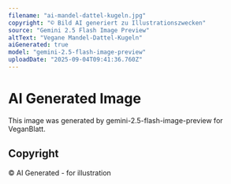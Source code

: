 ```yaml
---
filename: "ai-mandel-dattel-kugeln.jpg"
copyright: "© Bild AI generiert zu Illustrationszwecken"
source: "Gemini 2.5 Flash Image Preview"
altText: "Vegane Mandel-Dattel-Kugeln"
aiGenerated: true
model: "gemini-2.5-flash-image-preview"
uploadDate: "2025-09-04T09:41:36.760Z"
---
```


# AI Generated Image

This image was generated by gemini-2.5-flash-image-preview for VeganBlatt.

## Copyright
© AI Generated - for illustration
